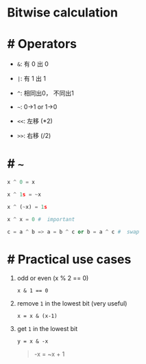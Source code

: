 #  Bitwise calculation

# #  Operators

- `&`: 有 0 出 0

- `|`: 有 1 出 1

- `^`: 相同出0， 不同出1

- `~`: 0->1 or 1->0

- `<<`: 左移 (*2)

- `>>`: 右移 (/2)

# #  `~` 

```python
x ^ 0 = x

x ^ 1s = ~x

x ^ (~x) = 1s

x ^ x = 0 #  important

c = a ^ b => a = b ^ c or b = a ^ c #  swap
```

# #  Practical use cases

1. odd or even (x % 2 == 0)

    ```
    x & 1 == 0
    ```

2. remove `1` in the lowest bit (very useful)

    ```
    x = x & (x-1)
    ```

3. get `1` in the lowest bit

    ```
    y = x & -x
    ```
    > -x = ~x + 1
